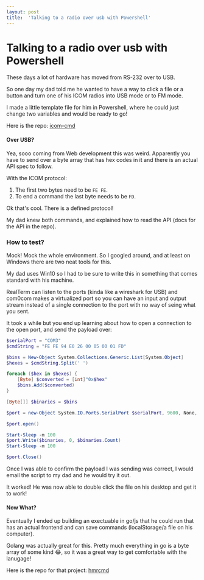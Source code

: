 ```yaml
---
layout: post
title:  'Talking to a radio over usb with Powershell'
---
```


# Talking to a radio over usb with Powershell

These days a lot of hardware has moved from RS-232 over to USB.

So one day my dad told me he wanted to have a way to click a file or a button and turn one of his ICOM radios into USB mode or to FM mode.

I made a little template file for him in Powershell, where he could just change two variables and would be ready to go!

Here is the repo: [icom-cmd](https://github.com/selfup/icom-cmd)

#### Over USB?

Yea, sooo coming from Web development this was weird. Apparently you have to send over a byte array that has hex codes in it and there is an actual API spec to follow.

With the ICOM protocol:

1. The first two bytes need to be `FE FE`.
1. To end a command the last byte needs to be `FD`.

Ok that's cool. There is a defined protocol!

My dad knew both commands, and explained how to read the API (docs for the API in the repo).

### How to test?

Mock! Mock the whole environment. So I googled around, and at least on Windows there are two neat tools for this.

My dad uses Win10 so I had to be sure to write this in something that comes standard with his machine.

RealTerm can listen to the ports (kinda like a wireshark for USB) and com0com makes a virtualized port so you can have an input and output stream instead of a single connection to the port with no way of seing what you sent.

It took a while but you end up learning about how to open a connection to the open port, and send the payload over:

```powershell
$serialPort = "COM3"
$cmdString = "FE FE 94 E0 26 00 05 00 01 FD"

$bins = New-Object System.Collections.Generic.List[System.Object]
$hexes = $cmdString.Split(' ')

foreach ($hex in $hexes) {
    [Byte] $converted = [int]"0x$hex"
    $bins.Add($converted)
}

[Byte[]] $binaries = $bins

$port = new-Object System.IO.Ports.SerialPort $serialPort, 9600, None, 8, one

$port.open()

Start-Sleep -m 100
$port.Write($binaries, 0, $binaries.Count)
Start-Sleep -m 100

$port.Close()
```

Once I was able to confirm the payload I was sending was correct, I would email the script to my dad and he would try it out. 

It worked! He was now able to double click the file on his desktop and get it to work!

#### Now What?

Eventually I ended up building an exectuable in go/js that he could run that has an actual frontend and can save commands (localStorage/a file on his computer).

Golang was actually great for this. Pretty much everything in go is a byte array of some kind :joy:, so it was a great way to get comfortable with the lanugage!

Here is the repo for that project: [hmrcmd](https://github.com/selfup/hmrcmd)
